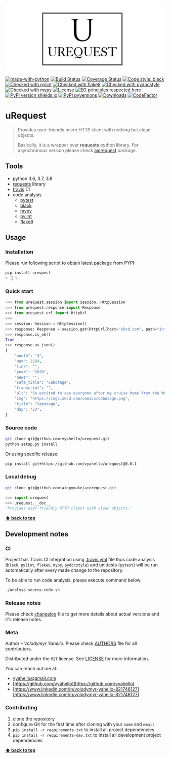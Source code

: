 ![Screenshot](icon.png)

[![made-with-python](https://img.shields.io/badge/Made%20with-Python-1f425f.svg)](https://www.python.org/)
[![Build Status](https://travis-ci.org/upymake/urequest.svg?branch=master)](https://travis-ci.org/upymake/urequest)
[![Coverage Status](https://coveralls.io/repos/github/upymake/urequest/badge.svg?branch=master)](https://coveralls.io/github/upymake/urequest?branch=master)
[![Code style: black](https://img.shields.io/badge/code%20style-black-000000.svg)](https://github.com/psf/black)
[![Checked with pylint](https://img.shields.io/badge/pylint-checked-blue)](https://www.pylint.org)
[![Checked with flake8](https://img.shields.io/badge/flake8-checked-blue)](http://flake8.pycqa.org/)
[![Checked with pydocstyle](https://img.shields.io/badge/pydocstyle-checked-yellowgreen)](http://www.pydocstyle.org/)
[![Checked with mypy](http://www.mypy-lang.org/static/mypy_badge.svg)](http://mypy-lang.org/)
[![License](https://img.shields.io/badge/license-MIT-green.svg)](LICENSE.md)
[![EO principles respected here](https://www.elegantobjects.org/badge.svg)](https://www.elegantobjects.org)
[![PyPI version shields.io](https://img.shields.io/pypi/v/urequest.svg)](https://pypi.python.org/pypi/urequest/)
[![PyPI pyversions](https://img.shields.io/pypi/pyversions/urequest.svg)](https://pypi.python.org/pypi/urequest/)
[![Downloads](https://pepy.tech/badge/urequest)](https://pepy.tech/project/urequest)
[![CodeFactor](https://www.codefactor.io/repository/github/upymake/urequest/badge)](https://www.codefactor.io/repository/github/upymake/urequest)

# uRequest

> Provides user-friendly micro HTTP client with nothing but clean objects.
>
> Basically, it is a wrapper over **requests** python library. For asynchronous version please check [aiorequest](https://github.com/aiopymake/aiorequest) package.

## Tools

- python 3.6, 3.7, 3.8
- [requests](https://requests.readthedocs.io/en/master) library
- [travis](https://travis-ci.org/) CI
- code analysis
  - [pytest](https://pypi.org/project/pytest/)
  - [black](https://black.readthedocs.io/en/stable/)
  - [mypy](http://mypy.readthedocs.io/en/latest)
  - [pylint](https://www.pylint.org/)
  - [flake8](http://flake8.pycqa.org/en/latest/)

## Usage

### Installation

Please run following script to obtain latest package from PYPI:
```bash
pip install urequest
✨ 🍰 ✨
```
### Quick start

```python
>>> from urequest.session import Session, HttpSession
>>> from urequest.response import Response
>>> from urequest.url import HttpUrl
>>>
>>> session: Session = HttpSession()
>>> response: Response = session.get(HttpUrl(host="xkcd.com", path="info.0.json"))
>>> response.is_ok()
True
>>> response.as_json()
{
    "month": "3",
    "num": 2284,
    "link": "",
    "year": "2020",
    "news": "",
    "safe_title": "Sabotage",
    "transcript": "",
    "alt": "So excited to see everyone after my cruise home from the World Handshake Championships!",
    "img": "https://imgs.xkcd.com/comics/sabotage.png",
    "title": "Sabotage",
    "day": "23",
}
```
### Source code

```bash
git clone git@github.com:vyahello/urequest.git
python setup.py install
```

Or using specific release:
```bash
pip install git+https://github.com/vyahello/urequest@0.0.1
```

### Local debug

```bash
git clone git@github.com:aiopymake/aiorequest.git
```

```python
>>> import urequest
>>> urequest.__doc__
'Provides user-friendly HTTP client with clean objects.'
```

**[⬆ back to top](#urequest)**

## Development notes

### CI

Project has Travis CI integration using [.travis.yml](.travis.yml) file thus code analysis (`black`, `pylint`, `flake8`, `mypy`, `pydocstyle`) and unittests (`pytest`) will be run automatically after every made change to the repository.

To be able to run code analysis, please execute command below:
```bash
./analyse-source-code.sh
```
### Release notes

Please check [changelog](CHANGELOG.md) file to get more details about actual versions and it's release notes.

### Meta

Author – _Volodymyr Yahello_. Please check [AUTHORS](AUTHORS.md) file for all contributors.

Distributed under the `MIT` license. See [LICENSE](LICENSE.md) for more information.

You can reach out me at:
* [vyahello@gmail.com](vyahello@gmail.com)
* [https://github.com/vyahello](https://github.com/vyahello)
* [https://www.linkedin.com/in/volodymyr-yahello-821746127](https://www.linkedin.com/in/volodymyr-yahello-821746127)

### Contributing
1. clone the repository
2. configure Git for the first time after cloning with your `name` and `email`
3. `pip install -r requirements.txt` to install all project dependencies
4. `pip install -r requirements-dev.txt` to install all development project dependencies

**[⬆ back to top](#urequest)**
